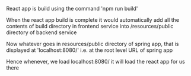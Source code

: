 React app is build using the command 'npm run build'

When the react app build is complete it would automatically add all the contents of build directory in frontend 
service into /resources/public directory of backend service

Now whatever goes in resources/public directory of spring app, that is displayed at 'localhost:8080/' 
i.e. at the root level URL of spring app

Hence whenever, we load localhost:8080/ it will load the react app for us there 